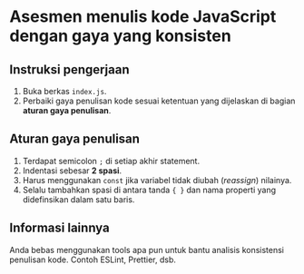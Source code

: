 # Asesmen menulis kode JavaScript dengan gaya yang konsisten

## Instruksi pengerjaan

1. Buka berkas `index.js`.
2. Perbaiki gaya penulisan kode sesuai ketentuan yang dijelaskan di bagian **aturan gaya penulisan**.

## Aturan gaya penulisan

1. Terdapat semicolon `;` di setiap akhir statement.
2. Indentasi sebesar **2 spasi**.
3. Harus menggunakan `const` jika variabel tidak diubah (_reassign_) nilainya.
4. Selalu tambahkan spasi di antara tanda `{ }` dan nama properti yang didefinsikan dalam satu baris.

## Informasi lainnya

Anda bebas menggunakan tools apa pun untuk bantu analisis konsistensi penulisan kode. Contoh ESLint, Prettier, dsb.
